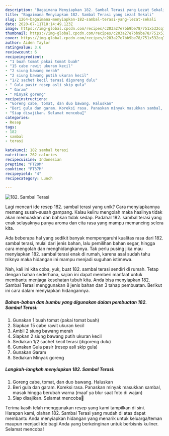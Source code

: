 ```yaml
---
description: "Bagaimana Menyiapkan 182. Sambal Terasi yang Lezat Sekali"
title: "Bagaimana Menyiapkan 182. Sambal Terasi yang Lezat Sekali"
slug: 1264-bagaimana-menyiapkan-182-sambal-terasi-yang-lezat-sekali
date: 2020-07-11T18:14:49.123Z
image: https://img-global.cpcdn.com/recipes/c203a27e7bb9be78/751x532cq70/182-sambal-terasi-foto-resep-utama.jpg
thumbnail: https://img-global.cpcdn.com/recipes/c203a27e7bb9be78/751x532cq70/182-sambal-terasi-foto-resep-utama.jpg
cover: https://img-global.cpcdn.com/recipes/c203a27e7bb9be78/751x532cq70/182-sambal-terasi-foto-resep-utama.jpg
author: Aiden Taylor
ratingvalue: 3.6
reviewcount: 6
recipeingredient:
- "1 buah tomat pakai tomat buah"
- "15 cabe rawit ukuran kecil"
- "2 siung bawang merah"
- "2 siung bawang putih ukuran kecil"
- "1/2 sachet kecil terasi digoreng dulu"
- " Gula pasir resep asli skip gula"
- " Garam"
- " Minyak goreng"
recipeinstructions:
- "Goreng cabe, tomat, dan duo bawang. Haluskan"
- "Beri gula dan garam. Koreksi rasa. Panaskan minyak masukkan sambal, masak hingga berubah warna (maaf ya blur saat foto di wajan)"
- "Siap disajikan. Selamat mencoba💜"
categories:
- Resep
tags:
- 182
- sambal
- terasi

katakunci: 182 sambal terasi 
nutrition: 262 calories
recipecuisine: Indonesian
preptime: "PT29M"
cooktime: "PT37M"
recipeyield: "4"
recipecategory: Lunch

---
```



![182. Sambal Terasi](https://img-global.cpcdn.com/recipes/c203a27e7bb9be78/751x532cq70/182-sambal-terasi-foto-resep-utama.jpg)

Lagi mencari ide resep 182. sambal terasi yang unik? Cara menyiapkannya memang susah-susah gampang. Kalau keliru mengolah maka hasilnya tidak akan memuaskan dan bahkan tidak sedap. Padahal 182. sambal terasi yang enak selayaknya punya aroma dan cita rasa yang mampu memancing selera kita.

Ada beberapa hal yang sedikit banyak mempengaruhi kualitas rasa dari 182. sambal terasi, mulai dari jenis bahan, lalu pemilihan bahan segar, hingga cara mengolah dan menghidangkannya. Tak perlu pusing jika mau menyiapkan 182. sambal terasi enak di rumah, karena asal sudah tahu triknya maka hidangan ini mampu menjadi suguhan istimewa.




Nah, kali ini kita coba, yuk, buat 182. sambal terasi sendiri di rumah. Tetap dengan bahan sederhana, sajian ini dapat memberi manfaat untuk membantu menjaga kesehatan tubuh kita. Anda bisa menyiapkan 182. Sambal Terasi menggunakan 8 jenis bahan dan 3 tahap pembuatan. Berikut ini cara dalam menyiapkan hidangannya.

<!--inarticleads1-->

##### Bahan-bahan dan bumbu yang digunakan dalam pembuatan 182. Sambal Terasi:

1. Gunakan 1 buah tomat (pakai tomat buah)
1. Siapkan 15 cabe rawit ukuran kecil
1. Ambil 2 siung bawang merah
1. Siapkan 2 siung bawang putih ukuran kecil
1. Sediakan 1/2 sachet kecil terasi (digoreng dulu)
1. Gunakan  Gula pasir (resep asli skip gula)
1. Gunakan  Garam
1. Sediakan  Minyak goreng




<!--inarticleads2-->

##### Langkah-langkah menyiapkan 182. Sambal Terasi:

1. Goreng cabe, tomat, dan duo bawang. Haluskan
1. Beri gula dan garam. Koreksi rasa. Panaskan minyak masukkan sambal, masak hingga berubah warna (maaf ya blur saat foto di wajan)
1. Siap disajikan. Selamat mencoba💜




Terima kasih telah menggunakan resep yang kami tampilkan di sini. Harapan kami, olahan 182. Sambal Terasi yang mudah di atas dapat membantu Anda menyiapkan hidangan yang menarik untuk keluarga/teman maupun menjadi ide bagi Anda yang berkeinginan untuk berbisnis kuliner. Selamat mencoba!
